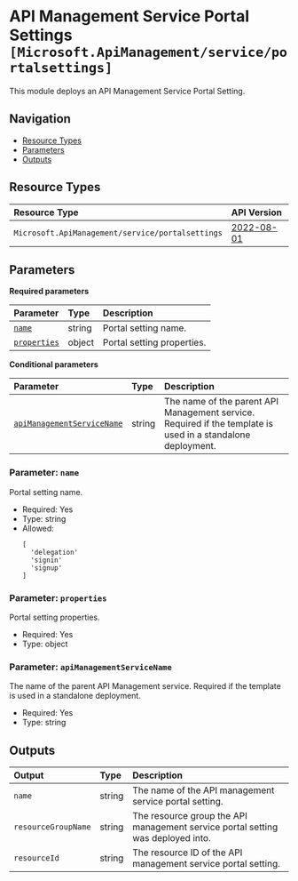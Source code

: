 # API Management Service Portal Settings `[Microsoft.ApiManagement/service/portalsettings]`

This module deploys an API Management Service Portal Setting.

## Navigation

- [Resource Types](#Resource-Types)
- [Parameters](#Parameters)
- [Outputs](#Outputs)

## Resource Types

| Resource Type | API Version |
| :-- | :-- |
| `Microsoft.ApiManagement/service/portalsettings` | [2022-08-01](https://learn.microsoft.com/en-us/azure/templates/Microsoft.ApiManagement/2022-08-01/service/portalsettings) |

## Parameters

**Required parameters**

| Parameter | Type | Description |
| :-- | :-- | :-- |
| [`name`](#parameter-name) | string | Portal setting name. |
| [`properties`](#parameter-properties) | object | Portal setting properties. |

**Conditional parameters**

| Parameter | Type | Description |
| :-- | :-- | :-- |
| [`apiManagementServiceName`](#parameter-apimanagementservicename) | string | The name of the parent API Management service. Required if the template is used in a standalone deployment. |

### Parameter: `name`

Portal setting name.

- Required: Yes
- Type: string
- Allowed:
  ```Bicep
  [
    'delegation'
    'signin'
    'signup'
  ]
  ```

### Parameter: `properties`

Portal setting properties.

- Required: Yes
- Type: object

### Parameter: `apiManagementServiceName`

The name of the parent API Management service. Required if the template is used in a standalone deployment.

- Required: Yes
- Type: string

## Outputs

| Output | Type | Description |
| :-- | :-- | :-- |
| `name` | string | The name of the API management service portal setting. |
| `resourceGroupName` | string | The resource group the API management service portal setting was deployed into. |
| `resourceId` | string | The resource ID of the API management service portal setting. |

